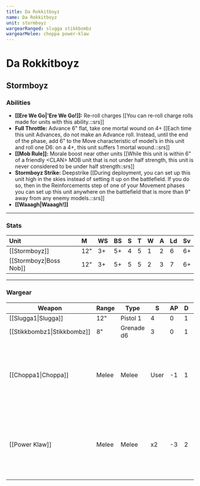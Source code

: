 ```yaml
---
title: Da Rokkitboyz
name: Da Rokkitboyz
unit: stormboyz
wargearRanged: slugga stikkbombz
wargearMelee: choppa power-klaw
---
```


# Da Rokkitboyz
## Stormboyz
### Abilities
- **[[Ere We Go\|'Ere We Go!]]:** Re-roll charges [[You can re-roll charge rolls made for units with this ability.::srs]]
- **Full Throttle:** Advance 6" flat, take one mortal wound on 4+ [[Each time this unit Advances, do not make an Advance roll. Instead, until the end of the phase, add 6" to the Move characteristic of model’s in this unit and roll one D6: on a 4+, this unit suffers 1 mortal wound.::srs]]
- **[[Mob Rule]]:** Morale boost near other units [[While this unit is within 6" of a friendly \<CLAN> MOB unit that is not under half strength, this unit is never considered to be under half strength::srs]]
- **Stormboyz Strike:** Deepstrike [[During deployment, you can set up this unit high in the skies instead of setting it up on the battlefield. If you do so, then in the Reinforcements step of one of your Movement phases you can set up this unit anywhere on the battlefield that is more than 9" away from any enemy models.::srs]]
- **[[Waaagh\|Waaagh!]]**

---

### Stats

| Unit                    | M   | WS  | BS  | S   | T   | W   | A   | Ld  | Sv  |
|:----------------------- |:--- |:--- |:--- |:--- |:--- |:--- |:--- |:--- |:--- |
| [[Stormboyz]]           | 12" | 3+  | 5+  | 4   | 5   | 1   | 2   | 6   | 6+  |
| [[Stormboyz\|Boss Nob]] | 12" | 3+  | 5+  | 5   | 5   | 2   | 3   | 7   | 6+  

---

### Wargear

| Weapon | Range | Type | S   | AP  | D   | Abilities |
| ------ | ----- | ---- | --- | --- | --- | --------- |
| [[Slugga1\|Slugga]] | 12"   | Pistol 1 | 4   | 0   | 1   | -         |
| [[Stikkbombz1\|Stikkbombz]] | 8"    | Grenade d6 | 3   | 0   | 1   | Blast     |
| [[Choppa1\|Choppa]] | Melee | Melee | User | -1  | 1   | One extra attack [[Each time the bearer fights, it can make 1 additional attack with this weapon.::srs]] | 
| [[Power Klaw]] | Melee | Melee | x2  | -3  | 2   | -1 to hit [[Each time an attack is made with this weapon, subtract 1 from that attack’s hit roll.::srs]] | 
